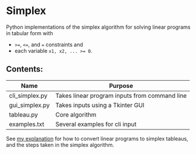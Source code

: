 # Simplex
Python implementations of the simplex algorithm for solving linear programs in tabular form with
- `>=`, `<=`, and `=` constraints and
- each variable `x1, x2, ... >= 0`.

## Contents:
|Name | Purpose |
| ----------------- | ----------------------------------- |
| cli_simplex.py | Takes linear program inputs from command line |
| gui_simplex.py | Takes inputs using a Tkinter GUI |
| tableau.py | Core algorithm |
| examples.txt | Several examples for cli input |

See [my explanation](https://gist.github.com/imengus/f9619a568f7da5bc74eaf20169a24d98) for how to convert linear programs to simplex tableaus, and the steps taken in the simplex algorithm.
